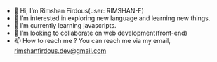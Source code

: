 - 👋 Hi, I’m Rimshan Firdous(user: RIMSHAN-F)
- 👀 I’m interested in exploring new language and learning new things.
- 🌱 I’m currently learning javascripts.
- 💞️ I’m looking to collaborate on web development(front-end)
- 📫 How to reach me ? You can reach me via my email, rimshanfirdous.dev@gmail.com

<!---
RIMSHAN-F/RIMSHAN-F is a ✨ special ✨ repository because its `README.md` (this file) appears on your GitHub profile.
You can click the Preview link to take a look at your changes.
--->
